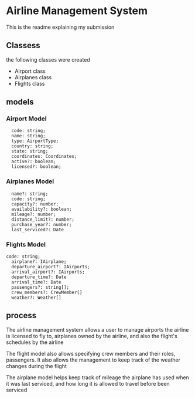 # Airline Management System

This is the readme explaining my submission

## Classess
the following classes were created
- Airport class
- Airplanes class
- Flights class

## models
### Airport Model
```
  code: string;
  name: string;
  type: AirportType;
  country: string;
  state: string;
  coordinates: Coordinates;
  active?: boolean;
  licensed?: boolean;
```

### Airplanes Model
```
  name?: string;
  code: string;
  capacity?: number;
  availability?: boolean;
  mileage?: number;
  distance_limit?: number;
  purchase_year?: number;
  last_serviced?: Date
```

### Flights Model
```
code: string;
  airplane?: IAirplane;
  departure_airport?: IAirports;
  arrival_airport?: IAirports;
  departure_time?: Date
  arrival_time?: Date
  passengers?: string[];
  crew_members?: CrewMember[]
  weather?: Weather[]
```

## process
The airline management system allows a user to manage airports the airline is licensed to fly to, airplanes owned by the airline, and also the flight's schedules by the airline

The flight model also allows specifying crew members and their roles, passengers. It also allows the management to keep track of the weather changes during the flight

The airplane model helps keep track of mileage the airplane has used when it was last serviced, and how long it is allowed to travel before been serviced
 
